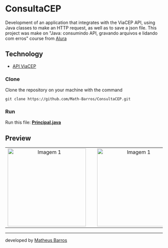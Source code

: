# ConsultaCEP

Development of an application that integrates with the ViaCEP API, using Java classes to make an HTTP request, as well as to save a json file. This project was make on "Java: consumindo API, gravando arquivos e lidando com erros" course from [Alura](https://www.alura.com.br/)

## Technology

- [API ViaCEP](https://viacep.com.br/)

### Clone
Clone the repository on your machine with the command

```git clone https://github.com/Math-Barros/ConsultaCEP.git```

### Run

Run this file: **[Principal.java](https://github.com/Math-Barros/ConsultaCEP/blob/master/src/Principal.java)**

## Preview

<table align="center">
  <tr>
    <td align="center">
      <img src="/Preview_1.png" alt="Imagem 1" style="margin-right: 20px;" width="250" />
    </td>
    <td align="center">
      <img src="/Preview_2.png" alt="Imagem 1" style="margin-right: 20px;" width="250" />
    </td>
    <td align="center">
      <img src="/Preview_3.png" alt="Imagem 1" style="margin-right: 20px;" width="250" />
    </td>
    <td align="center">
      <img src="/Preview_4.png" alt="Imagem 1" style="margin-right: 20px;" width="250" />
    </td>
    <td align="center">
      <img src="/Preview_5.png" alt="Imagem 1" style="margin-right: 20px;" width="250" />
    </td>
    <td align="center">
      <img src="/Preview_6.png" alt="Imagem 1" style="margin-right: 20px;" width="250" />
    </td>
    <td align="center">
      <img src="/Preview_7.png" alt="Imagem 7" width="250" />
    </td>
  </tr>
</table>

--- 
developed by [Matheus Barros](https://github.com/Math-Barros)
